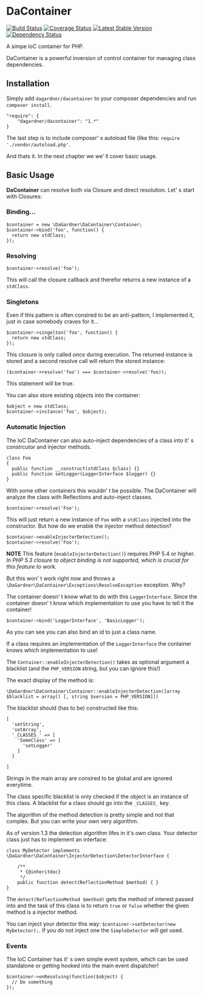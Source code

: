 # DaContainer
[![Build Status](https://travis-ci.org/ChristianGaertner/DaContainer.png?branch=master)](https://travis-ci.org/ChristianGaertner/DaContainer)
[![Coverage Status](https://coveralls.io/repos/ChristianGaertner/DaContainer/badge.png?branch=master)](https://coveralls.io/r/ChristianGaertner/DaContainer?branch=master)
[![Latest Stable Version](https://poser.pugx.org/dagardner/dacontainer/v/stable.png)](https://packagist.org/packages/dagardner/dacontainer)
[![Dependency Status](https://www.versioneye.com/user/projects/521b6093632bac7a59008409/badge.png)](https://www.versioneye.com/user/projects/521b6093632bac7a59008409)

A simpe IoC container for PHP.

DaContainer is a powerful inversion of control container for managing class dependencies.

## Installation

Simply add ```dagardner/dacontainer``` to your composer dependencies and run ```composer install```.

    "require": {
        "dagardner/dacontainer": "1.*"
    }

The last step is to include composer' s autoload file (like this: ```require './vendor/autoload.php'```.

And thats it. In the next chapter we we' ll cover basic usage.

## Basic Usage

**DaContainer** can resolve both via Closure and direct resolution. Let' s start with Closures:

### Binding...

    $container = new \DaGardner\DaContainer\Container;
    $container->bind('foo', function() {
      return new stdClass;
    });

### Resolving

    $container->resolve('foo');

This will call the closure callback and therefor returns a new instance of a ```stdClass```.

### Singletons

Even if this pattern is often consired to be an anti-pattern, I implemented it, just in case somebody craves for it...

    $container->singelton('foo', function() {
      return new stdClass;
    });

This closure is only called *once* during execution. The returned instance is stored and a second resolve call will return the stored instance:

    ($container->resolve('foo') === $container->resolve('foo));

This statement will be true.

You can also store existing objects into the container:

    $object = new stdClass;
    $container->instance('foo', $object);


### Automatic Injection

The IoC DaContainer can also auto-inject dependencies of a class into it' s constrcutor and injector methods.

    class Foo
    {
      public function __construct(stdClass $class) {}
      public function setLogger(LoggerInterface $logger) {}
    }

With some other containers this wouldn' t be possible. The DaContainer will analyze the class with Reflections and auto-inject classes.

    $container->resolve('Foo');

This will just return a new instance of ```Foo``` with a ```stdClass``` injected into the constructor.
But how do we enable the injector method detection?

    $container->enableInjecterDetection();
    $container->resolve('Foo');

**NOTE** This feature (```enableInjecterDetection()```) requires PHP 5.4 or higher. *In PHP 5.3 closure to object binding is not supported, which is crucial for this feature to work.*

But this won' t work right now and throws a ```\DaGardner\DaContainer\Exceptions\ResolveException``` exception. Why?

The container doesn' t know what to do with this ```LoggerInterface```. Since the container doesn' t know which implementation to use you have to tell it the container!

    $container->bind('LoggerInterface', 'BasicLogger');

As you can see you can also bind an id to just a class name.

If a class requires an implementation of the ```LoggerInterface``` the container knows which implementation to use!


The ```Container::enableInjecterDetection()``` takes as optional argument a blacklist (and the ```PHP_VERSION``` string, but you can ignore this!)

The exact display of the method is:

    \DaGardner\DaContainer\Container::enableInjecterDetection([array $blacklist = array() [, string $version = PHP_VERSION]])

The blacklist should (has to be) constructed like this:

    [
      'setString',
      'setArray',
      '_CLASSES_' => [
        'SomeClass' => [
          'setLogger'
        ]
      ]
    
    ]

Strings in the main array are consired to be global and are ignored everytime.

The class specific blacklist is only checked if the object is an instance of this class. A blacklist for a class should go into the ```_CLASSES_``` key.

The algorithm of the method detection is pretty simple and not that complex. But you can write your own very algorithm.

As of version 1.3 the detection algorithm lifes in it's own class. Your detector class just has to implement an interface:

    class MyDetector implements \DaGardner\DaContainer\InjectorDetection\DetectorInterface {
        
        /**
         * {@inheritdoc}
         */
        public function detect(ReflectionMethod $method) { }
    }

The `detect(ReflectionMethod $method)` gets the method of interest passed into and the task of this class is to
return `true` or `false` whether the given method is a injector method.

You can inject your detector this way: `$container->setDetector(new MyDetector);`. If you do not inject one the
`SimpleDetector` will get used.

### Events

The IoC Container has it' s own simple event system, which can be used standalone or getting hooked into the main event dispatcher!

    $container->onResolving(function($object) {
      // Do something
    });
